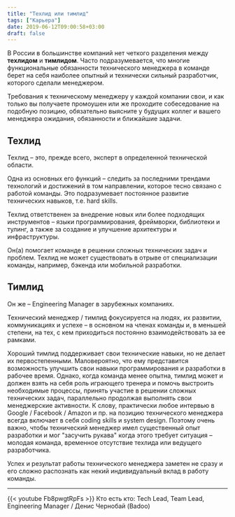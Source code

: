 ```yaml
---
title: "Техлид или тимлид"
tags: ["Карьера"]
date: 2019-06-12T09:00:58+03:00
draft: false
---
```


В России в большинстве компаний нет четкого разделения между **техлидом** и **тимлидом**.
Часто подразумевается, что многие функциональные обязанности технического менеджера в команде берет
на себя наиболее опытный и технически сильный разработчик, которого сделали менеджером.

Требования к техническому менеджеру у каждой компании свои, и как только вы получаете промоушен или
же проходите собеседование на подобную позицию, обязательно выясните у будущих коллег и вашего
менеджера ожидания, обязанности и ближайшие задачи.

<!--more-->

## Техлид

Техлид – это, прежде всего, эксперт в определенной технической области.

Одна из основных его функций – следить за последними трендами технологий и достижений в том
направлении, которое тесно связано с работой команды. Это подразумевает постоянное развитие
технических навыков, т.е. hard skills.

Техлид ответственен за внедрение новых или более подходящих инструментов – языки программирования,
фреймворки, библиотеки и тулинг, а также за создание и улучшение архитектуры и инфраструктуры.

Он(а) помогает команде в решении сложных технических задач и проблем.
Техлид не может существовать в отрыве от специализации команды, например, бэкенда или мобильной
разработки.

## Тимлид

Он же – Engineering Manager в зарубежных компаниях.

Технический менеджер / тимлид фокусируется на людях, их развитии, коммуникациях и успехе
– в основном на членах команды и, в меньшей степени, на тех, с кем приходиться постоянно
взаимодействовать за ее рамками.

Хороший тимлид поддерживает свои технические навыки, но не делает их первостепенными. Маловероятно,
что ему представится возможность улучшить свои навыки программирования и разработки в рабочее время.
Однако, когда команда менее опытна, тимлид может и должен взять на себя роль играющего тренера и
помочь выстроить необходимые процессы, принять участие в решении сложных технических задач,
параллельно продолжая выполнять свои менеджерские активности. К слову, практически любое интервью в
Google / Facebook / Amazon и пр. на позицию технического менеджера всегда включает в себя coding
skills и system design. Поэтому очень важно, чтобы технический менеджер имел существенный опыт
разработки и мог "засучить рукава" когда этого требует ситуация – молодая команда, временное
отсутствие техлида или ведущего разработчика.

Успех и результат работы технического менеджера заметен не сразу и его сложно распознать как некий
индивидуальный вклад в работу команды.

---

{{< youtube Fb8pwgtRpFs >}}
Кто есть кто: Tech Lead, Team Lead, Engineering Manager / Денис Чернобай (Badoo)

